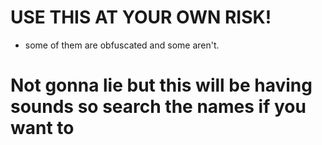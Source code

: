 # USE THIS AT YOUR OWN RISK!
- some of them are obfuscated and some aren't.
# Not gonna lie but this will be having sounds so search the names if you want to
